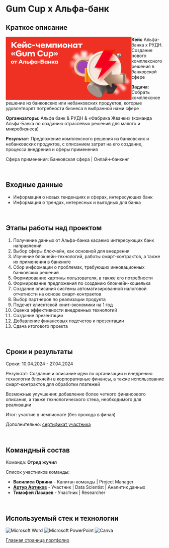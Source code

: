 # Gum Cup x Альфа-банк

## Краткое описание

<img src="https://github.com/ArturArtikov/Portfolio/blob/main/1_media/3_case_championships_projects/case_projects5.png" height=200 align="left"> 

__Кейс__ Альфа-банка x РУДН. Создание нового комплексного решения в банковской сфере

__Задача:__ Собрать комплексное решение из банковских или небанковских продуктов, которые удовлетворят потребности бизнеса в выбранной нами сфере

__Организаторы:__ Альфа банк & РУДН & «Фабрика Жвачки» (команда Альфа-Банка по созданию отраслевых решений для малого и микробизнеса)

__Результат:__ Предложение комплексного решения из банковских и небанковских продуктов, с описанием затрат на его создание, процесса внедрения и сферы применения

Сфера применения: Банковская сфера | Онлайн-банкинг

<br/>

## Входные данные

* Информация о новых тенденциях и сферах, интересующих банк
* Информация о трендах, интересных и выгодных для банка

<br/>

## Этапы работы над проектом

1. Получение данных от Альфа-банка касаемо интересующих банк направлений
2. Выбор сферы блокчейн, как основной для внедрения
3. Изучение блокчейн-технологий, работы смарт-контрактов, а также их применения в банкинге
4. Сбор информации о проблемах, требующих инновационных банковских решений
5. Формирование картины пользователя, а также его потребности
6. Формирование предложения по созданию блокчейн-кошелька
7. Создание описания системы автоматизированной налоговой отчетности на основе смарт-контрактов
8. Выбор партнеров по реализации продукта
9. Подсчет клиентской юнит-экономики на 1 год
10. Оценка эффективности внедренных технологий
11. Создание презентации
12. Добавление финансовых подсчетов к презентации
13. Сдача итогового проекта

<br/>

## Сроки и результаты

Сроки: 10.04.2024 - 27.04.2024

Результат: Создание и описание идеи по организации и внедрению технологии блокчейн в корпоративные финансы, а также использование смарт-контрактов для обработки платежей

Возможные улучшения: добавление более четкого финансового описания, а также технологического стека, необходимого для реализации

Итог: участие в чемпионате (без прохода в финал)

Дополнительно: [сертификат участника](https://github.com/ArturArtikov/Portfolio/blob/main/1_media/4_certificates/Alfa%20Gum%20Cup%20-%202024.%20%D0%94%D0%B8%D0%BF%D0%BB%D0%BE%D0%BC%20%D1%83%D1%87%D0%B0%D1%81%D1%82%D0%BD%D0%B8%D0%BA%D0%B0.%20%D0%90%D1%80%D1%82%D1%83%D1%80%20%D0%90%D1%80%D1%82%D0%B8%D0%BA%D0%BE%D0%B2.pdf)

<br/>

## Командный состав

Команда: __Отряд жучил__

Список участников команды:

* __Василиса Оркина__ -  Капитан команды | Project Manager
* [__Артур Артиков__](https://github.com/ArturArtikov) - Участник | Data Scientist | Аналитик данных
* __Тимофей Лазарев__ - Участник | Researcher

<br/>

## Используемый стек и технологии

![Microsoft Word](https://img.shields.io/badge/Microsoft_Word-2B579A?style=for-the-badge&logo=microsoft-word&logoColor=white)
![Microsoft PowerPoint](https://img.shields.io/badge/Microsoft_PowerPoint-B7472A?style=for-the-badge&logo=microsoft-powerpoint&logoColor=white)
![Canva](https://img.shields.io/badge/Canva-%2300C4CC.svg?style=for-the-badge&logo=Canva&logoColor=white)

[Главная страница портфолио](https://github.com/ArturArtikov/Portfolio/blob/main/README.md)
